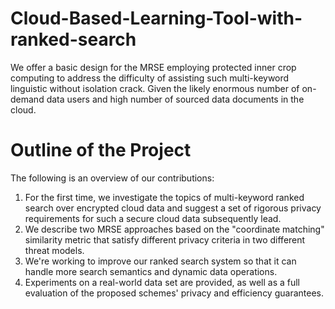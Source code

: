# Cloud-Based-Learning-Tool-with-ranked-search
We offer a basic design for the MRSE employing protected inner crop computing to address the difficulty of assisting such multi-keyword linguistic without isolation crack. Given the likely enormous number of on-demand data users and high number of sourced data documents in the cloud.
# Outline of the Project
The following is an overview of our contributions:
1. For the first time, we investigate the topics of multi-keyword ranked search over encrypted cloud data and suggest a set of rigorous privacy requirements for such a secure cloud data subsequently lead.
2. We describe two MRSE approaches based on the "coordinate matching" similarity metric that satisfy different privacy criteria in two different threat models.
3. We're working to improve our ranked search system so that it can handle more search semantics and dynamic data operations.
4. Experiments on a real-world data set are provided, as well as a full evaluation of the proposed schemes' privacy and efficiency guarantees.
